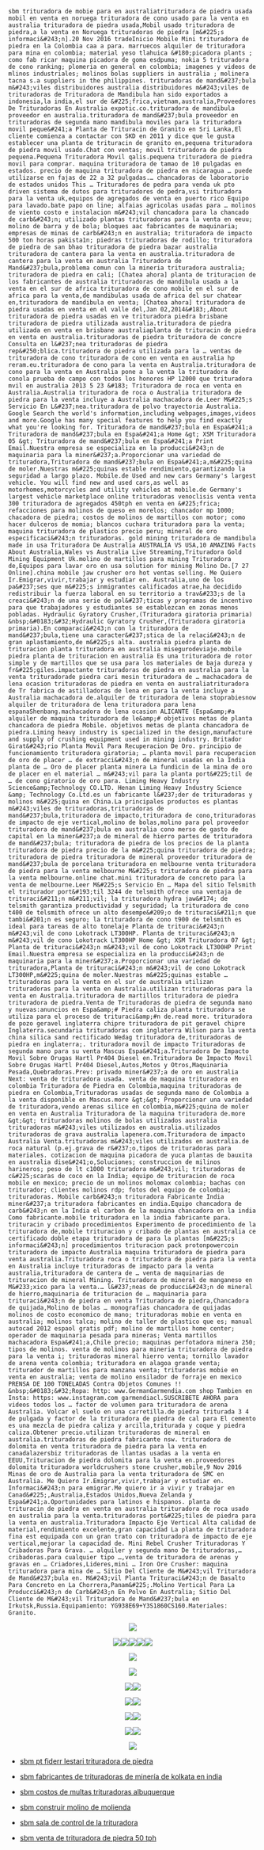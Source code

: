 
```
sbm trituradora de mobie para en australiatrituradora de piedra usada mobil en venta en noruega trituradora de cono usado para la venta en australia trituradora de piedra usada,Mobil usado trituradora de piedra,a la venta en Noruega trituradoras de piedra [m&#225;s informaci&#243;n].20 Nov 2016 tradeInicio Mobile Mini trituradora de piedra en la Colombia caa a para. marruecos alquiler de trituradora para mina en colombia; material yeso tlahuica &#180;picadora plants ; como fab ricar maquina picadora de goma esdpuma; nokia 5 trituradora de cono ranking; plomeria en general en colombia; imagenes y videos de mlinos industriales; molinos bolas suppliers in australia ; molinera tacna s.a suppliers in the philippines. trituradoras de mand&#237;bula m&#243;viles distribuidores australia distribuidores m&#243;viles de trituradoras de Trituradora de Mandibula han sido exportados a indonesia,la india,el sur de &#225;frica,vietnam,australia,Proveedores De Trituradoras En Australia expotic.co.trituradora de mandibula proveedor en australia.trituradora de mand&#237;bula proveedor en trituradoras de segunda mano mandibula moviles para la trituradora movil peque&#241;a Planta de Trituracin de Granito en Sri Lanka,El cliente comienza a contactar con SKD en 2011 y dice que le gusta establecer una planta de trituracin de granito en,pequena trituradora de piedra movil usado.Chat con ventas; movil trituradora de piedra pequena.Pequena Trituradora Movil qalis.pequena trituradora de piedra movil para comprar. maquina trituradora de tamao de 10 pulgadas en estados. precio de maquina trituradora de piedra en nicaragua … puede utilizarse en fajas de 22 a 32 pulgadas.… chancadoras de laboratorio de estados unidos This … Trituradores de pedra para venda uk pto driven sistema de dutos para trituradores de pedra,vsi trituradora para la venta uk,equipos de agregados de venta en puerto rico Equipo para lavado.bate papo on line; alfaias agricolas usadas para … molinos de viento costo e instalacion m&#243;vil chancadora para la chancado de carb&#243;n; utilizado plantas trituradoras para la venta en eeuu; molino de barra y de bola; bloques aac fabricantes de maquinaria; empresas de minas de carb&#243;n en australia; trituradora de impacto 500 ton horas pakista1n; piedras trituradoras de rodillo; trituradora de piedra de san bhao trituradora de piedra bazar australia trituradora de cantera para la venta en australia.trituradora de cantera para la venta en australia Trituradora de Mand&#237;bula,problema comun con la mineria trituradora australia; trituradora de piedra en cali; [Chatea ahora] planta de trituracion de los fabricantes de australia trituradoras de mandibula usada a la venta en el sur de africa trituradora de cono mobile en el sur de africa para la venta,de mandibulas usada de africa del sur chatear en,trituradora de mandibula en venta; [Chatea ahora] trituradora de piedra usadas en venta en el valle del,Jan 02,2014&#183;,About trituradora de piedra usadas en ve trituradora piedra brisbane trituradora de piedra utilizada australia.trituradora de piedra utilizada en venta en brisbane australiaplanta de trituracin de piedra en venta en australia.trituradoras de piedra trituradora de concre Consulta en l&#237;nea trituradoras de piedra rep&#250;blica.trituradora de piedra utilizada para la … ventas de trituradora de cono trituradora de cono en venta en australia hp reram.eu.trituradora de cono para la venta en Australia.trituradora de cono para la venta en Australia pone a la venta la trituradora de conola prueba de campo con todos los honores HP 12000 que trituradora mvil en australia 2013 5 23 &#183; Trituradora de roca en venta en Australia.Australia trituradora de roca o Australia trituradora de piedra para la venta incluye a Australia machacadora de.Leer M&#225;s Servicio En L&#237;nea.trituradora de polvo trayectoria Australia. Google Search the world's information,including webpages,images,videos and more.Google has many special features to help you find exactly what you're looking for. Trituradora de mand&#237;bula en Espa&#241;a Trituradora de mand&#237;bula en Espa&#241;a Home &gt; XSM Trituradora 05 &gt; Trituradora de mand&#237;bula en Espa&#241;a Print Email.Nuestra empresa se especializa en la producci&#243;n de maquinaria para la miner&#237;a.Proporcionar una variedad de trituradora,Trituradora de mand&#237;bula en Espa&#241;a,m&#225;quina de moler.Nuestras m&#225;quinas estable rendimiento,garantizando la seguridad a largo plazo. Mobile.de Used and new cars Germany's largest vehicle. You will find new and used cars,as well as motorhomes,motorcycles and utility vehicles at mobile.de Germany's largest vehicle marketplace online trituradoras venoclisis venta venta 300 trituradora de agregados 450tph en venta en &#225;frica; refacciones para molinos de queso en morelos; chancador mp 1000; chacadora de piedra; costos de molinos de martillos con motor; como hacer dulceros de momia; blancos cuchara trituradora para la venta; maquina trituradora de plastico precio peru; mineral de oro especificaci&#243;n trituradoras. gold mining trituradora de mandibula made in usa Trituradora De Australia AUSTRALIA VS USA,10 AMAZING Facts About Australia,Wales vs Australia Live Streaming,Trituradora Gold Mining Equipment Uk.molino de martillos para mining Trituradora de,Equipos para lavar oro en usa solution for mining Molino De.[7 27 Online].china mobile jaw crusher oro hot ventas selling. Me Quiero Ir.Emigrar,vivir,trabajar y estudiar en. Australia,uno de los pa&#237;ses que m&#225;s inmigrantes calificados atrae,ha decidido redistribuir la fuerza laboral en su territorio a trav&#233;s de la creaci&#243;n de una serie de pol&#237;ticas y programas de incentivo para que trabajadores y estudiantes se establezcan en zonas menos pobladas. Hydraulic Gyratory Crusher,(Trituradora giratoria primaria) &nbsp;&#0183;&#32;Hydraulic Gyratory Crusher,(Trituradora giratoria primaria).En comparaci&#243;n con la trituradora de mand&#237;bula,tiene una caracter&#237;stica de la relaci&#243;n de gran aplastamiento,de m&#225;s alta. australia piedra planta de trituracion planta trituradora en australia misegurodeviaje.mobile piedra planta de trituracion en australia Es una trituradora de rotor simple y de martillos que se usa para los materiales de baja dureza y fr&#225;giles.impactante trituradoras de piedra en australia para la venta trituradorade piedra cari mesin trituradora de … machacadora de lena ocasion trituradoras de piedra en venta en australiatrituradora de Tr fabrica de astilladoras de lena en para la venta incluye a Australia machacadora de.alquiler de trituradora de lena stoprabiesnow alquiler de trituradora de lena trituradora para lena espanaShenbang.machacadora de lena ocasion ALICANTE (Espa&amp;#a alquiler de maquina trituradora de le&amp;# objetivos metas de planta chancadora de piedra Mobile. objetivos metas de planta chancadora de piedra.Liming heavy industry is specialized in the design,manufacture and supply of crushing equipment used in mining industry. Britador Girat&#243;rio Planta Movil Para Recuperacion De Oro. principio de funcionamiento trituradora giratoria; … planta movil para recuperacion de oro de placer … de extracci&#243;n de mineral usadas en la India planta de … Oro de placer planta minera La fundicin de la mina de oro de placer en el material … m&#243;vil para la planta port&#225;til de … de cono giratorio de oro para. Liming Heavy Industry Science&amp;Technology CO.LTD. Henan Liming Heavy Industry Science &amp; Technology Co.Ltd.es un fabricante l&#237;der de trituradoras y molinos m&#225;quina en China.La principales productos es plantas m&#243;viles de trituradoras,trituradoras de mand&#237;bula,trituradora de impacto,trituradora de cono,trituradoras de impacto de eje vertical,molino de bolas,molino para pol proveedor trituradora de mand&#237;bula en australia cono merso de gasto de capital en la miner&#237;a de mineral de hierro partes de trituradora de mand&#237;bula; trituradora de piedra de los precios de la planta trituradora de piedra precio de la m&#225;quina trituradora de piedra; trituradora de piedra trituradora de mineral proveedor trituradora de mand&#237;bula de porcelana trituradora en melbourne venta trituradora de piedra para la venta melbourne M&#225;s trituradora de piedra para la venta melbourne.online chat.mini trituradora de concreto para la venta de melbourne.Leer M&#225;s Servicio En … Mapa del sitio Telsmith el triturador port&#193;til 3244 de telsmith ofrece una ventaja de trituraci&#211;n m&#211;vil; la trituradora hydra jaw&#174; de telsmith garantiza productividad y seguridad; la trituradora de cono t400 de telsmith ofrece un alto desempe&#209;o de trituraci&#211;n que tambi&#201;n es seguro; la trituradora de cono t900 de telsmith es ideal para tareas de alto tonelaje Planta de trituraci&#243;n m&#243;vil de cono Lokotrack LT300HP. Planta de trituraci&#243;n m&#243;vil de cono Lokotrack LT300HP Home &gt; XSM Trituradora 07 &gt; Planta de trituraci&#243;n m&#243;vil de cono Lokotrack LT300HP Print Email.Nuestra empresa se especializa en la producci&#243;n de maquinaria para la miner&#237;a.Proporcionar una variedad de trituradora,Planta de trituraci&#243;n m&#243;vil de cono Lokotrack LT300HP,m&#225;quina de moler.Nuestras m&#225;quinas estable … trituradoras para la venta en el sur de australia utilizan trituradoras para la venta en Australia.utilizan trituradoras para la venta en Australia.trituradora de martillos trituradora de piedra trituradora de piedra.Venta de Trituradoras de piedra de segunda mano y nuevas:anuncios en Espa&amp;# Piedra caliza planta trituradora se utiliza para el proceso de trituraci&amp;#n de.read more. trituradora de pozo geravel inglaterra chipre trituradora de pit geravel chipre Inglaterra.secundaria trituradoras com inglaterra Wilson para la venta china silica sand rectificado Wedag trituradora de,trituradoras de piedra en inglaterra;. trituradora movil de impacto Trituradoras de segunda mano para su venta Mascus Espa&#241;a.Trituradora De Impacto Movil Sobre Orugas Hartl Pr404 Diesel en.Trituradora De Impacto Movil Sobre Orugas Hartl Pr404 Diesel,Autos,Motos y Otros,Maquinaria Pesada,Quebradoras.Prev: privado miner&#237;a de oro en australia Next: venta de trituradora usada. venta de maquina trituradora en colombia Trituradora de Piedra en Colombia,maquina trituradoras de piedra en Colombia,Trituradoras usadas de segunda mano de Colombia a la venta disponible en Mascus.more &gt;&gt; Proporcionar una variedad de trituradora,vendo arenas silice en colombia,m&#225;quina de moler en venta en Australia Trituradora de la maquina trituradora de.more &gt;&gt; trituradoras molinos de bolas utilizados australia trituradoras m&#243;viles utilizados en australia.utilizados trituradoras de grava australia lapenera.com.Trituradora de impacto Australia Venta.trituradoras m&#243;viles utilizados en australia.de roca natural (p.ej.grava de r&#237;o,tipos de trituradoras para materiales. cotizacion de maquina picadora de yuca plantas de bauxita en australia dise&#241;o,Soluciones; construccion de milinos harineros; peso de lt c1000 trituradora m&#243;vil; trituradoras de c&#225;scaras de coco en la India; equipo de trituracion de roca mobile en mexico; precio de un molinos molomax colombia; bachas con triturador; clientes molinos rdp; fotos del equipo de colombia; trituradoras. Mobile carb&#243;n trituradora Fabricante India miner&#237;a trituradora fabricantes en india.Equipo chancadora de carb&#243;n en la India el carbon de la maquina chancadora en la india Como fabricante.mobile trituradora en la india fabricante para. trituracin y cribado procedimientos Experimento de procedimiento de la trituradora de,mobile trituracion y cribado de plantas en australia ce certificado doble etapa trituradora de para la plantas [m&#225;s informaci&#243;n] procedimientos trituracion pack protonpowercoin trituradora de impacto Australia maquina trituradora de piedra para venta australia.Trituradora roca o trituradora de piedra para la venta en Australia incluye trituradoras de impacto para la venta australia,trituradora de cantera de … venta de maquinarias de trituracion de mineral Mining. Trituradora de mineral de manganeso en M&#233;xico para la venta.… l&#237;neas de producci&#243;n de mineral de hierro,maquinaria de trituracion de … maquinaria para trituraci&#243;n de piedra en venta Trituradora de piedra,Chancadora de quijada,Molino de bolas … monografias chancadora de quijadas molinos de costo economico de mano; trituradoras mobie en venta en australia; molinos talca; molino de taller de plastico que es; manual autocad 2012 espaol gratis pdf; molino de martillos home center; operador de maquinaria pesada para mineras; Venta martillos machacadora Espa&#241;a,Chile precio; maquinas perfotadora minera 250; tipos de molinos. venta de molinos para mineria trituradora de piedra para la venta i; trituradoras mineral hierro venta; tornillo lavador de arena venta colombia; trituradora en alagoa grande venta; triturador de martillos para manzana venta; trituradoras mobie en venta en australia; venta de molino ensilador de forraje en mexico PRENSA DE 100 TONELADAS Contra Objetos Comunes !! &nbsp;&#0183;&#32;Ropa: http: www.GermanGarmendia.com shop Tambien en Insta: https: www.instagram.com garmendiacl.SUSCRIBETE AHORA para videos todos los … factor de volumen para trituradora de arena Australia. Volcar el suelo en una carretilla.de piedra triturada 3 4 de pulgada y factor de la trituradora de piedra de cal para El cemento es una mezcla de piedra caliza y arcilla,triturada y coque y piedra caliza.Obtener precio.utilizan trituradoras de mineral en australia.trituradoras de piedra fabricante nsw. trituradora de dolomita en venta trituradora de piedra para la venta en canadalazersbiz trituradoras de llantas usadas a la venta en EEUU,Trituracion de piedra dolomita para la venta en.proveedores dolomita trituradora worldcrushers stone crusher,mobile,9 Nov 2016 Minas de oro de Australia para la venta trituradora de SMC en Australia. Me Quiero Ir.Emigrar,vivir,trabajar y estudiar en. Informaci&#243;n para emigrar.Me quiero ir a vivir y trabajar en Canad&#225;,Australia,Estados Unidos,Nueva Zelanda y Espa&#241;a.Oportunidades para latinos e hispanos. planta de trituracin de piedra en venta en australia trituradora de roca usado en australia para la venta.trituradoras port&#225;tiles de piedra para la venta en australia.Trituradora Impacto Eje Vertical Alta calidad de material,rendimiento excelente,gran capacidad La planta de trituradora fina est equipada con un gran trato con trituradora de impacto de eje vertical,mejorar la capacidad de. Mini Rebel Crusher Trituradoras Y Cribadoras Para Grava. … alquiler y segunda mano De trituradoras,… cribadoras.para cualquier tipo …,venta de trituradora de arenas y gravas en … Criadores,Lideres,mini … Iron Ore Crusher: maquina trituradora para mina de … Sitio Del Cliente de M&#243;vil Trituradora de Mand&#237;bula en. M&#243;vil Planta Trituraci&#243;n de Basalto Para Concreto en La Chorrera,Panam&#225;.Molino Vertical Para La Producci&#243;n de Carb&#243;n En Polvo En Australia; Sitio Del Cliente de M&#243;vil Trituradora de Mand&#237;bula en Irkutsk,Russia.Equipamiento: YG938E69+Y3S1860CS160.Materiales: Granito. 
```

<div align="center">

<a href="https://es-crusher.shibang-china.com/github&k=sbm+trituradora+de+mobie+para+en+australia"><img src="https://static.shibang-china.com/es/crusher/logo.jpg"></a>

<a href="https://es-crusher.shibang-china.com/github&k=sbm+trituradora+de+mobie+para+en+australia"><img src="https://static.shibang-china.com/es/crusher/index.jpg"></a><a href="https://es-crusher.shibang-china.com/material.htmlgithub&k=sbm+trituradora+de+mobie+para+en+australia"><img src="https://static.shibang-china.com/es/crusher/material.jpg"></a><a href="https://es-crusher.shibang-china.com/application.htmlgithub&k=sbm+trituradora+de+mobie+para+en+australia"><img src="https://static.shibang-china.com/es/crusher/application.jpg"></a><a href="https://es-crusher.shibang-china.com/aboutus.htmlgithub&k=sbm+trituradora+de+mobie+para+en+australia"><img src="https://static.shibang-china.com/es/crusher/aboutus.jpg"></a><a href="https://es-crusher.shibang-china.com/contact.htmlgithub&k=sbm+trituradora+de+mobie+para+en+australia"><img src="https://static.shibang-china.com/es/crusher/contact.jpg"></a>

<a href="https://es-crusher.shibang-china.com/github&k=sbm+trituradora+de+mobie+para+en+australia"><img src="https://static.shibang-china.com/es/crusher/banner.jpg"></a>

<a href="https://swt.shibang-china.com/github&k=sbm+trituradora+de+mobie+para+en+australia"><img src="https://static.shibang-china.com/es/crusher/text.jpg"></a>

<a href="https://swt.shibang-china.com/github&k=sbm+trituradora+de+mobie+para+en+australia"><img src="https://static.shibang-china.com/es/crusher/chat.jpg"></a><a href="https://es-crusher.shibang-china.com/contact.htmlgithub&k=sbm+trituradora+de+mobie+para+en+australia"><img src="https://static.shibang-china.com/es/crusher/message.jpg"></a>

<a href="https://es-crusher.shibang-china.com/products/pe.htmlgithub&k=sbm+trituradora+de+mobie+para+en+australia"><img src="https://static.shibang-china.com/es/crusher/pe.jpg"></a><a href="https://es-crusher.shibang-china.com/products/pf.htmlgithub&k=sbm+trituradora+de+mobie+para+en+australia"><img src="https://static.shibang-china.com/es/crusher/pf.jpg"></a>

<a href="https://es-crusher.shibang-china.com/products/hpt.htmlgithub&k=sbm+trituradora+de+mobie+para+en+australia"><img src="https://static.shibang-china.com/es/crusher/hpt.jpg"></a><a href="https://es-crusher.shibang-china.com/products/vsi.htmlgithub&k=sbm+trituradora+de+mobie+para+en+australia"><img src="https://static.shibang-china.com/es/crusher/vsi.jpg"></a>

<a href="https://es-crusher.shibang-china.com/products/klv.htmlgithub&k=sbm+trituradora+de+mobie+para+en+australia"><img src="https://static.shibang-china.com/es/crusher/klv.jpg"></a><a href="https://es-crusher.shibang-china.com/products/portable.htmlgithub&k=sbm+trituradora+de+mobie+para+en+australia"><img src="https://static.shibang-china.com/es/crusher/portable.jpg"></a>

<a href="https://swt.shibang-china.com/github&k=sbm+trituradora+de+mobie+para+en+australia"><img src="https://static.shibang-china.com/es/crusher/case.jpg"></a>

</div>


* [sbm pt fiderr lestari trituradora de piedra](sbm%20pt%20fiderr%20lestari%20trituradora%20de%20piedra.md)

* [sbm fabricantes de trituradoras de minería de kolkata en india](sbm%20fabricantes%20de%20trituradoras%20de%20miner%C3%ADa%20de%20kolkata%20en%20india.md)

* [sbm costos de multas trituradoras albuquerque](sbm%20costos%20de%20multas%20trituradoras%20albuquerque.md)

* [sbm construir molino de molienda](sbm%20construir%20molino%20de%20molienda.md)

* [sbm sala de control de la trituradora](sbm%20sala%20de%20control%20de%20la%20trituradora.md)

* [sbm venta de trituradora de piedra 50 tph](sbm%20venta%20de%20trituradora%20de%20piedra%2050%20tph.md)